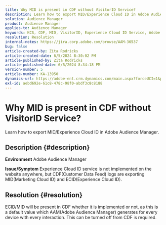 ```yaml
---
title: Why MID is present in CDF without VisitorID Service?
description: Learn how to export MID/Experience Cloud ID in Adobe Audience Manager
solution: Audience Manager
product: Audience Manager
applies-to: Audience Manager
keywords: KCS, CDF, MID, VisitorID, Experience Cloud ID Service, Adobe Audience Manager, AAM
resolution: Resolution
internal-notes: https://jira.corp.adobe.com/browse/AAM-36537
bug: false
article-created-by: Zita Rodricks
article-created-date: 6/5/2024 8:30:02 PM
article-published-by: Zita Rodricks
article-published-date: 6/5/2024 8:34:18 PM
version-number: 5
article-number: KA-13950
dynamics-url: https://adobe-ent.crm.dynamics.com/main.aspx?forceUCI=1&pagetype=entityrecord&etn=knowledgearticle&id=932c3d5d-7a23-ef11-840a-000d3a372703
exl-id: aebd692e-61c8-478c-98f0-abdf3c8c8188
---
```

# Why MID is present in CDF without VisitorID Service?


Learn how to export MID/Experience Cloud ID in Adobe Audience Manager.

## Description {#description}


<b>Environment</b>
 Adobe Audience Manager

<b>Issue/Symptom</b>
 Experience Cloud ID service is not implemented on the website anywhere, but CDF(Customer Data Feed) logs are exporting MID(Marketing Cloud ID) and ECID(Experience Cloud ID).


## Resolution {#resolution}


ECID/MID will be present in CDF whether it is implemented or not, as this is a default value which AAM(Adobe Audience Manager) generates for every device with every interaction. This can be turned off from CDF is required.
